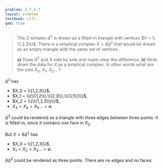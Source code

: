 ```yaml
---
problem: 2.7.4.7 
layout: problem
textbook: ctfs
qed: true
---
```


> The 2-simplex $\Delta^2$ is drawn as a filled-in triangle with vertices $V =
> \\{1,2,3\\}$. There is a simplical complex $X = \partial\Delta^2$ that would
> be drawn as an empty triangle with the same set of vertices.
> 
> **a)** Draw $\Delta^2$ and $X$ side by side and make clear the difference.
> **b)** Write down the data for $X$ as a simplical complex. In other words what
> are the sets $X_0$, $X_1$, $X_2$... ?

$\Delta^2$ has 
 - $X_0 = \\{1,2,3\\}$, 
 - $X_1 = \\{\\{1,2\\},\\{2,3\\},\\{3,1\\}\\}$, 
 - $X_2 = \\{\\{1,2,3\\}\\}$, 
 - $X_3 = X_4 = X_5 ... = \emptyset$.

$\Delta^2$ could be rendered as a triangle with three edges between three
points. It is filled-in, since it contains one face in $X_2$.

But $X  = \partial\Delta^2$ has
 - $X_0 = \\{1,2,3\\}$,
 - $X_1 = X_2 = X_3 ... = \emptyset$.

$\partial\Delta^2$ could be rendered as three points. There are no edges and no
faces.
